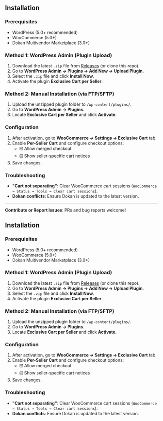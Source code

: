 ## Installation

### Prerequisites
- WordPress (5.0+ recommended)
- WooCommerce (5.0+)
- Dokan Multivendor Marketplace (3.0+)

### Method 1: WordPress Admin (Plugin Upload)
1. Download the latest `.zip` file from [Releases](#) (or clone this repo).
2. Go to **WordPress Admin → Plugins → Add New → Upload Plugin**.
3. Select the `.zip` file and click **Install Now**.
4. Activate the plugin **Exclusive Cart per Seller**.

### Method 2: Manual Installation (via FTP/SFTP)
1. Upload the unzipped plugin folder to `/wp-content/plugins/`.
2. Go to **WordPress Admin → Plugins**.
3. Locate **Exclusive Cart per Seller** and click **Activate**.

### Configuration
1. After activation, go to **WooCommerce → Settings → Exclusive Cart** tab.
2. Enable **Per-Seller Cart** and configure checkout options:
   - ☑️ Allow merged checkout  
   - ☑️ Show seller-specific cart notices  
3. Save changes.

### Troubleshooting
- **"Cart not separating"**: Clear WooCommerce cart sessions (`WooCommerce → Status → Tools → Clear cart sessions`).
- **Dokan conflicts**: Ensure Dokan is updated to the latest version.
---  
**Contribute or Report Issues**: PRs and bug reports welcome!  

## Installation

### Prerequisites
- WordPress (5.0+ recommended)
- WooCommerce (5.0+)
- Dokan Multivendor Marketplace (3.0+)

### Method 1: WordPress Admin (Plugin Upload)
1. Download the latest `.zip` file from [Releases](#) (or clone this repo).
2. Go to **WordPress Admin → Plugins → Add New → Upload Plugin**.
3. Select the `.zip` file and click **Install Now**.
4. Activate the plugin **Exclusive Cart per Seller**.

### Method 2: Manual Installation (via FTP/SFTP)
1. Upload the unzipped plugin folder to `/wp-content/plugins/`.
2. Go to **WordPress Admin → Plugins**.
3. Locate **Exclusive Cart per Seller** and click **Activate**.

### Configuration
1. After activation, go to **WooCommerce → Settings → Exclusive Cart** tab.
2. Enable **Per-Seller Cart** and configure checkout options:
   - ☑️ Allow merged checkout  
   - ☑️ Show seller-specific cart notices  
3. Save changes.

### Troubleshooting
- **"Cart not separating"**: Clear WooCommerce cart sessions (`WooCommerce → Status → Tools → Clear cart sessions`).
- **Dokan conflicts**: Ensure Dokan is updated to the latest version.